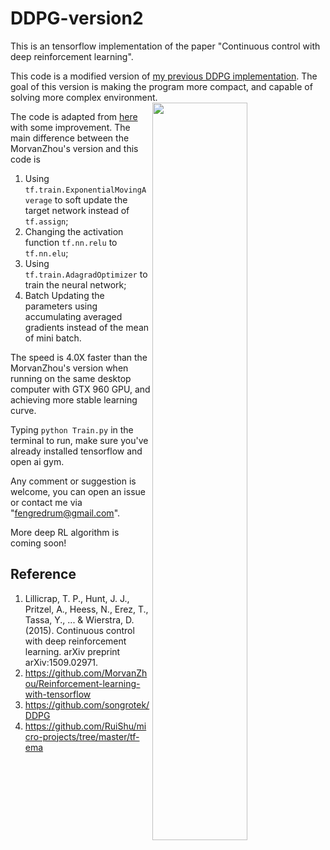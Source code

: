 # DDPG-version2

This is an tensorflow implementation of the paper "Continuous control with deep reinforcement learning".

This code is a modified version of [my previous DDPG implementation](https://github.com/fengredrum/DDPG-TensorFlow). The goal of this version is making the program more compact, and capable of solving more complex environment.
<img src="https://www.tensorflow.org/images/tf_logo_transp.png" width=55% align="right">


The code is adapted from [here](https://github.com/MorvanZhou/Reinforcement-learning-with-tensorflow) with some improvement. The main difference between the MorvanZhou's version and this code is
1. Using `tf.train.ExponentialMovingAverage` to soft update the target network instead of `tf.assign`;
2. Changing the activation function `tf.nn.relu` to `tf.nn.elu`;
3. Using `tf.train.AdagradOptimizer` to train the neural network;
4. Batch Updating the parameters using accumulating averaged gradients instead of the mean of mini batch.

The speed is 4.0X faster than the MorvanZhou's version when running on the same desktop computer with GTX 960 GPU, and achieving  more stable learning curve.

Typing `python Train.py` in the terminal to run, make sure you've already installed tensorflow and open ai gym.

Any comment or suggestion is welcome, you can open an issue or contact me via "fengredrum@gmail.com".

More deep RL algorithm is coming soon!

## Reference
1. Lillicrap, T. P., Hunt, J. J., Pritzel, A., Heess, N., Erez, T., Tassa, Y., ... & Wierstra, D. (2015). Continuous control with deep reinforcement learning. arXiv preprint arXiv:1509.02971.
2. https://github.com/MorvanZhou/Reinforcement-learning-with-tensorflow
3. https://github.com/songrotek/DDPG
4. https://github.com/RuiShu/micro-projects/tree/master/tf-ema


